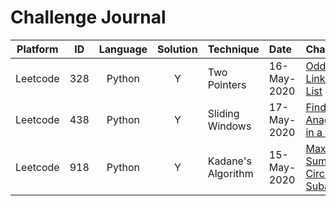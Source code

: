 # Challenge Journal

 Platform |  ID  | Language | Solution | Technique              | Date        | Challenge                    
:--------:|:----:|:--------:|:--------:|:-----------------------|:------------|:-----------
 Leetcode | 328  |  Python  |    Y     | Two Pointers           | 16-May-2020 | [Odd Even Linked List](https://leetcode.com/problems/odd-even-linked-list/)
 Leetcode | 438  |  Python  |    Y     | Sliding Windows        | 17-May-2020 | [Find All Anagrams in a String](https://leetcode.com/problems/find-all-anagrams-in-a-string/)
 Leetcode | 918  |  Python  |    Y     | Kadane's Algorithm     | 15-May-2020 | [Maximum Sum Circular Subarray](https://leetcode.com/problems/maximum-sum-circular-subarray/)

